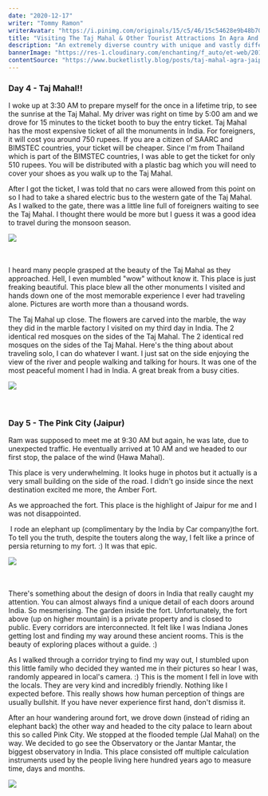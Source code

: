 ```yaml
---
date: "2020-12-17"
writer: "Tommy Ramon"
writerAvatar: "https://i.pinimg.com/originals/15/c5/46/15c54628e9b48b701485a366f8d6f005.jpg"
title: "Visiting The Taj Mahal & Other Tourist Attractions In Agra And Jaipur"
description: "An extremely diverse country with unique and vastly differences in landscape, climate, culture, language, and ethnicity. India will overload your senses like no other country in the world...."
bannerImage: "https://res-1.cloudinary.com/enchanting/f_auto/et-web/2018/04/Hotel-Oberoi-Udaivilas-North-India.jpg"
contentSource: "https://www.bucketlistly.blog/posts/taj-mahal-agra-jaipur-india-solo-travel"
---
```


<h3 class="font-weight-light mb-3">Day 4 - Taj Mahal!!</h3>
<p>I woke up at 3:30 AM to prepare myself for the once in a lifetime trip, to see the sunrise at the Taj Mahal. My driver was right on time by 5:00 am and we drove for 15 minutes to the ticket booth to buy the entry ticket. Taj Mahal has the most expensive ticket of all the monuments in India. For foreigners, it will cost you around 750 rupees. If you are a citizen of SAARC and BIMSTEC countries, your ticket will be cheaper. Since I'm from Thailand which is part of the BIMSTEC countries, I was able to get the ticket for only 510 rupees. You will be distributed with a plastic bag which you will need to cover your shoes as you walk up to the Taj Mahal.</p>
<p>After I got the ticket, I was told that no cars were allowed from this point on so I had to take a shared electric bus to the western gate of the Taj Mahal. As I walked to the gate, there was a little line full of foreigners waiting to see the Taj Mahal. I thought there would be more but I guess it was a good idea to travel during the monsoon season.</p>
<div class="px-3 py-2">
<img src='https://breathedreamgo.com/wp-content/uploads/2019/04/Varanasi-1200-px.jpg' class="w-100"/>
</div>
<br />
<br />

<p>I heard many people grasped at the beauty of the Taj Mahal as they approached. Hell, I even mumbled "wow" without know it. This place is just freaking beautiful. This place blew all the other monuments I visited and hands down one of the most memorable experience I ever had traveling alone.&nbsp;Pictures are worth more than a thousand words.</p>
<p>The Taj Mahal up close. The flowers are carved into the marble, the way they did in the marble factory I visited on my third day in India.&nbsp;The 2 identical red mosques on the sides of the Taj Mahal.&nbsp;The 2 identical red mosques on the sides of the Taj Mahal. Here's the thing about about traveling solo, I can do whatever I want. I just sat on the side enjoying the view of the river and people walking and talking for hours. It was one of the most peaceful moment I had in India. A great break from a busy cities.</p>
<div class="px-3 py-2">
<img src='https://photos.smugmug.com/Asia/India/Agra-2016/i-jHr8bJb/0/X3/DSC01378-X3.jpg' class="w-100"/>
</div>
<br />
<br />

<h3 class="font-weight-light mb-3">Day 5 - The Pink City (Jaipur)</h3>
<p>Ram was supposed to meet me at 9:30 AM but again, he was late, due to unexpected traffic. He eventually arrived at 10 AM and we headed to our first stop, the palace of the wind (Hawa Mahal).</p>
<p>This place is very underwhelming. It looks huge in photos but it actually is a very small building on the side of the road. I didn't go inside since the next destination excited me more, the Amber Fort.&nbsp;<p >As we approached the fort. This place is the highlight of Jaipur for me and I was not disappointed.</p>&nbsp;I rode an elephant up (complimentary by the India by Car company)the fort. To tell you the truth, despite the touters along the way, I felt like a prince of persia returning to my fort. :) It was that epic.</p>
<div class="px-3 py-2">
<img src='https://static01.nyt.com/images/2018/12/23/travel/23frugal-indiatips1/merlin_146754957_e4678573-32f9-4776-9e6b-deb69b83eef6-superJumbo.jpg' class="w-100"/>
</div>
<br />
<br />

<p>There's something about the design of doors in India that really caught my attention. You can almost always find a unique detail of each doors around India. So mesmerising. The garden inside the fort. Unfortunately, the fort above (up on higher mountain) is a private property and is closed to public.&nbsp;Every corridors are interconnected. It felt like I was Indiana Jones getting lost and finding my way around these ancient rooms. This is the beauty of exploring places without a guide. :)</p>
<p>As I walked through a corridor trying to find my way out, I stumbled upon this little family who decided they wanted me in their pictures so hear I was, randomly appeared in local's camera. :) This is the moment I fell in love with the locals. They are very kind and incredibly friendly. Nothing like I expected before. This really shows how human perception of things are usually bullshit. If you have never experience first hand, don't dismiss it.</p>
<p>After an hour wandering around fort, we drove down (instead of riding an elephant back) the other way and headed to the city palace to learn about this so called Pink City.&nbsp;We stopped at the flooded temple (Jal Mahal) on the way. We decided to go see the Observatory or the Jantar Mantar, the biggest observatory in India. This place consisted off multiple calculation instruments used by the people living here hundred years ago to measure time, days and months.</p>
<div class="px-3 py-2">
<img src='https://i2.wp.com/theluxurytravelexpert.com/wp-content/uploads/2019/09/INDIA-TRAVEL-GUIDE.jpg?fit=1300%2C731&ssl=1' class="w-100"/>
</div>
<br />
<br />
